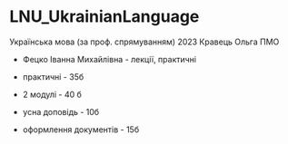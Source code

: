 # LNU_UkrainianLanguage
Українська мова (за проф. спрямуванням) 2023 Кравець Ольга ПМО

- Фецко Іванна Михайлівна - лекції, практичні
  
- практичні - 35б
- 2 модулі - 40 б
- усна доповідь - 10б
- оформлення документів - 15б
